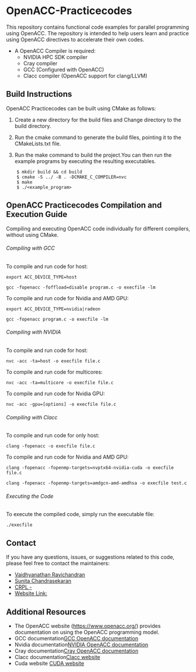 # OpenACC-Practicecodes

This repository contains functional code examples for parallel programming using OpenACC. The repository is intended to help users learn and practice using OpenACC directives to accelerate their own codes.

- A OpenACC Compiler is required:
  - NVIDIA HPC SDK compiler
  - Cray compiler
  - GCC (Configured with OpenACC) 
  - Clacc compiler (OpenACC support for clang/LLVM)
## Build Instructions

OpenACC Practicecodes can be built using CMake as follows:

1. Create a new directory for the build files and Change directory to the build directory.

2. Run the cmake command to generate the build files, pointing it to the CMakeLists.txt file.

3. Run the make command to build the project.You can then run the example programs by executing the resulting executables.
```
    $ mkdir build && cd build
    $ cmake -S ../ -B . -DCMAKE_C_COMPILER=nvc
    $ make
    $ ./<example_program>
```    

## OpenACC Practicecodes Compilation and Execution Guide

Compiling and executing OpenACC code individually for different compilers, without using CMake.

###### Compiling with GCC
To compile and run code for host:
```
export ACC_DEVICE_TYPE=host

gcc -fopenacc -foffload=disable program.c -o execfile -lm
```
To compile and run code for Nvidia and AMD GPU:
```
export ACC_DEVICE_TYPE=nvidia|radeon

gcc -fopenacc program.c -o execfile -lm
```
###### Compiling with NVIDIA
To compile and run code for host:
```
nvc -acc -ta=host -o execfile file.c
```
To compile and run code for multicores:
```
nvc -acc -⁠ta=multicore -o execfile file.c
```
To compile and run code for Nvidia GPU:
```
nvc -acc -gpu=[options] -o execfile file.c
```

###### Compiling with Clacc
To compile and run code for only host:
```
clang -fopenacc -o execfile file.c
```
To compile and run code for Nvidia and AMD GPU:
```
clang -fopenacc -fopenmp-targets=nvptx64-nvidia-cuda -o execfile file.c

clang -fopenacc -fopenmp-targets=amdgcn-amd-amdhsa -o execfile test.c
```
###### Executing the Code
To execute the compiled code, simply run the executable file:
```
./execfile
```

## Contact

If you have any questions, issues, or suggestions related to this code, please feel free to contact the maintainers:

- [Vaidhyanathan Ravichandran](mailto:vaidhy@udel.edu)
- [Sunita Chandrasekaran](mailto:schandra@udel.edu)
- [CRPL -](https://crpl.cis.udel.edu/)
- [Website Link: ](https://crpl.cis.udel.edu/oaccvv/results/)


## Additional Resources

- The OpenACC website (https://www.openacc.org/) provides documentation on using the OpenACC programming model.
- GCC documentation[GCC OpenACC documentation](https://gcc.gnu.org/wiki/OpenACC)
- Nvidia documentation[NVIDIA OpenACC documentation](https://docs.nvidia.com/cuda/cuda-compiler-driver-nvc/index.html)
- Cray documentation[Cray OpenACC documentation](https://docs.cray.com/books/S-2489-51/html-S-2489-51/openacc.html)
- Clacc documentation[Clacc website](https://www.openacc.org/sites/default/files/inline-images/events/F2F20%20presentations/BoF-clacc.pdf)
- Cuda website [CUDA website](https://developer.nvidia.com/cuda-zone)

